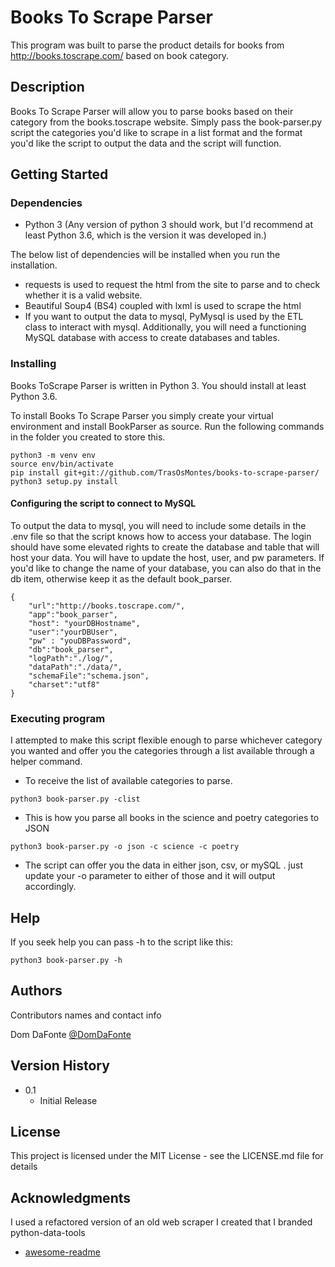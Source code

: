 # Books To Scrape Parser

This program was built to parse the product details for books from http://books.toscrape.com/ based on book category.

## Description

Books To Scrape Parser will allow you to parse books based on their category from the books.toscrape website.  Simply pass the book-parser.py script the categories you'd like to scrape in a list format and the format you'd like the script to output the data and the script will function.  


## Getting Started

### Dependencies

* Python 3 (Any version of python 3 should work, but I'd recommend at least Python 3.6, which is the version it was developed in.)

The below list of dependencies will be installed when you run the installation.
* requests is used to request the html from the site to parse and to check whether it is a valid website.  
* Beautiful Soup4 (BS4) coupled with lxml is used to scrape the html 
* If you want to output the data to mysql, PyMysql is used by the ETL class to interact with mysql. Additionally, you will need a functioning MySQL database with access to create databases and tables. 

### Installing

Books ToScrape Parser is written in Python 3. You should install at least Python 3.6. 

To install Books To Scrape Parser you simply create your virtual environment and install BookParser as source.  Run the following commands in the folder you created to store this.  
```
python3 -m venv env
source env/bin/activate
pip install git+git://github.com/TrasOsMontes/books-to-scrape-parser/
python3 setup.py install
```

#### Configuring the script to connect to MySQL
To output the data to mysql, you will need to include some details in the .env file so that the script knows how to access your database.  The login should have some elevated rights to create the database and table that will host your data. You will have to update the host, user, and pw parameters.  If you'd like to change the name of your database, you can also do that in the db item, otherwise keep it as the default book_parser.

```
{
    "url":"http://books.toscrape.com/",
    "app":"book_parser",
    "host": "yourDBHostname",
    "user":"yourDBUser",
    "pw" : "youDBPassword",
    "db":"book_parser",
    "logPath":"./log/",
    "dataPath":"./data/",
    "schemaFile":"schema.json",
    "charset":"utf8"
}
```

### Executing program
I attempted to make this script flexible enough to parse whichever category you wanted and offer you the categories through a list available through a helper command.  


* To receive the list of available categories to parse.
```
python3 book-parser.py -clist
```

* This is how you parse all books in the science and poetry categories to JSON
```
python3 book-parser.py -o json -c science -c poetry
```

* The script can offer you the data in either json, csv, or mySQL .  just update your -o parameter to either of those and it will output accordingly.


## Help

If you seek help you can pass -h to the script like this:
```
python3 book-parser.py -h
```

## Authors

Contributors names and contact info

Dom DaFonte
[@DomDaFonte](https://twitter.com/domdafonte)

## Version History

* 0.1
    * Initial Release

## License

This project is licensed under the MIT License - see the LICENSE.md file for details

## Acknowledgments

I used a refactored version of an old web scraper I created that I branded python-data-tools
* [awesome-readme](https://github.com/TrasOsMontes/Python-Data-Tools)

